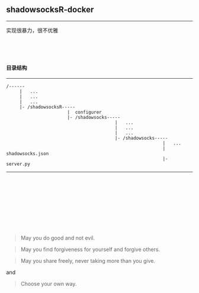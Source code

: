 ## shadowsocksR-docker
---
实现很暴力，很不优雅

&ensp;

&ensp;

#### 目录结构
---
```
/------
     |   ...
     |   ...
     |   ...
     |- /shadowsocksR-----
                       |  configurer
                       |- /shadowsocks-----
                                         |   ...
                                         |   ...
                                         |   ...
                                         |- /shadowsocks-----
                                                           |   ...
                                                           |  shadowsocks.json
                                                           |- server.py
```
---

&ensp;

&ensp;

&ensp;

&ensp;

&ensp;

>May you do good and not evil.

>May you find forgiveness for yourself and forgive others.

>May you share freely, never taking more than you give.
 
and

>Choose your own way.
